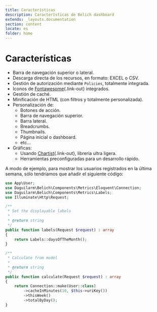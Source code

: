 ```yaml
---
title: Características
description: Características de Belich dashboard
extends: _layouts.documentation
section: content
locate: es
folder: home
---
```


# Características 

- Barra de navegación superior o lateral.
- Descarga directa de los recursos, en formato: EXCEL o CSV.
- Gestión de autorización mediante `Policies`, totalmente integrada.
- Iconos de [Fontawesome](https://origin.fontawesome.com){.link-out} integrados.
- Gestión de caché.
- Minificación de HTML (con filtros y totalmente personalizada).
- Personalización de:
    + Botones de acción.
    + Barra de navegación superior.
    + Barra lateral.
    + Breadcrumbs.
    + Thumbnails.
    + Página inicial o dashboard.
    + etc...
- Gráficas:
    + Usando [Chartist](https://gionkunz.github.io/chartist-js/index.html){.link-out}, libreria ultra ligera.
    + Herramientas preconfiguradas para un desarrollo rápido.

A modo de ejemplo, para mostrar los usuarios registrados en la última semana, sólo tendríamos que añadir el siguiente código:

```php
use App\User;
use Daguilarm\Belich\Components\Metrics\Eloquent\Connection;
use Daguilarm\Belich\Components\Metrics\Labels;
use Illuminate\Http\Request;

/**
 * Set the displayable labels
 *
 * @return string
 */
public function labels(Request $request) : array
{
    return Labels::daysOfTheMonth();
}

/**
 * Calculate from model
 *
 * @return string
 */
public function calculate(Request $request) : array
{
    return Connection::make(User::class)
        ->cacheInMinutes(10, $this->uriKey())
        ->thisWeek()
        ->totalByDay();
}
```

